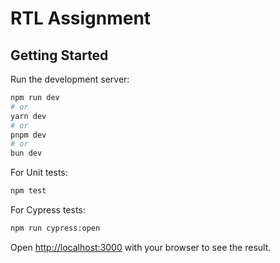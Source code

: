 # RTL Assignment
## Getting Started

Run the development server:

```bash
npm run dev
# or
yarn dev
# or
pnpm dev
# or
bun dev
```

For Unit tests:

```bash
npm test
```

For Cypress tests:

```bash
npm run cypress:open
```


Open [http://localhost:3000](http://localhost:3000) with your browser to see the result.
